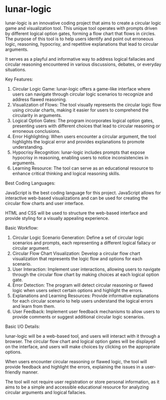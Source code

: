 # lunar-logic


lunar-logic is an innovative coding project that aims to create a circular logic game and visualization tool. This unique tool operates with prompts driven by different logical option gates, forming a flow chart that flows in circles. The purpose of this tool is to help users identify and point out erroneous logic, reasoning, hypocrisy, and repetitive explanations that lead to circular arguments. 

It serves as a playful and informative way to address logical fallacies and circular reasoning encountered in various discussions, debates, or everyday situations.


Key Features:
1. Circular Logic Game: lunar-logic offers a game-like interface where users can navigate through circular logic scenarios to recognize and address flawed reasoning.
2. Visualization of Flows: The tool visually represents the circular logic flow using circular charts, making it easier for users to comprehend the circularity in arguments.
3. Logical Option Gates: The program incorporates logical option gates, presenting users with different choices that lead to circular reasoning or erroneous conclusions.
4. Error Highlighting: When users encounter a circular argument, the tool highlights the logical error and provides explanations to promote understanding.
5. Hypocrisy Recognition: lunar-logic includes prompts that expose hypocrisy in reasoning, enabling users to notice inconsistencies in arguments.
6. Learning Resource: The tool can serve as an educational resource to enhance critical thinking and logical reasoning skills.


Best Coding Languages:

JavaScript is the best coding language for this project. JavaScript allows for interactive web-based visualizations and can be used for creating the circular flow charts and user interface.

HTML and CSS will be used to structure the web-based interface and provide styling for a visually appealing experience.


Basic Workflow:
1. Circular Logic Scenario Generation: Define a set of circular logic scenarios and prompts, each representing a different logical fallacy or circular argument.
2. Circular Flow Chart Visualization: Develop a circular flow chart visualization that represents the logic flow and options for each scenario.
3. User Interaction: Implement user interactions, allowing users to navigate through the circular flow chart by making choices at each logical option gate.
4. Error Detection: The program will detect circular reasoning or flawed logic when users select certain options and highlight the errors.
5. Explanations and Learning Resources: Provide informative explanations for each circular scenario to help users understand the logical errors and learn from them.
6. User Feedback: Implement user feedback mechanisms to allow users to provide comments or suggest additional circular logic scenarios.


Basic I/O Details:

lunar-logic will be a web-based tool, and users will interact with it through a browser. The circular flow chart and logical option gates will be displayed on the interface, and users will make choices by clicking on the appropriate options.

When users encounter circular reasoning or flawed logic, the tool will provide feedback and highlight the errors, explaining the issues in a user-friendly manner.


The tool will not require user registration or store personal information, as it aims to be a simple and accessible educational resource for analyzing circular arguments and logical fallacies.
